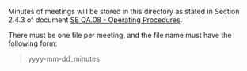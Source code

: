 Minutes of meetings will be stored in this directory as stated in Section 2.4.3 of document [SE QA.08 - Operating Procedures](../../docs/qa-docs/seqa8-OperatingProcedures.pdf).

There must be one file per meeting, and the file name must have the following form: 

> yyyy-mm-dd_minutes
